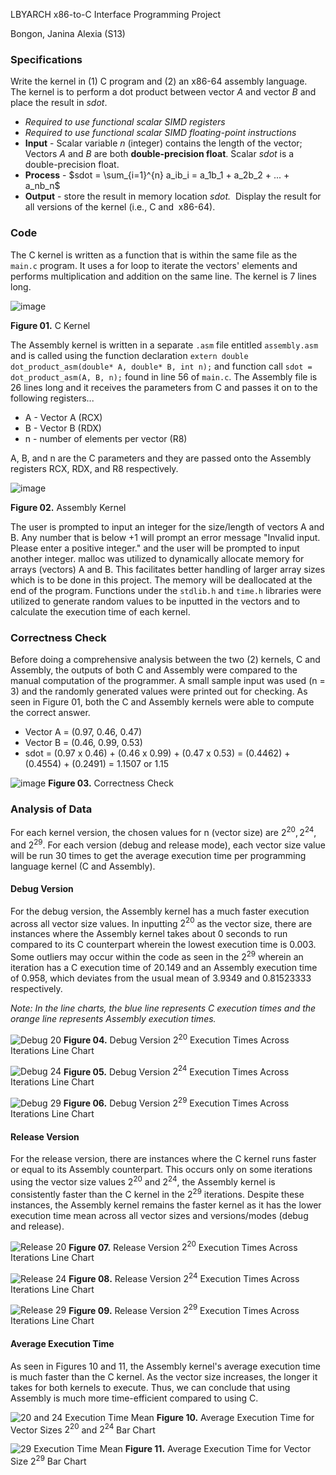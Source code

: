 LBYARCH x86-to-C Interface Programming Project

Bongon, Janina Alexia (S13)

### Specifications
Write the kernel in (1) C program and (2) an x86-64 assembly language.  The kernel is to perform a dot product between vector _A_ and vector _B_ and place the result in _sdot_.
- *Required to use functional scalar SIMD registers*
- *Required to use functional scalar SIMD floating-point instructions*
- **Input** - Scalar variable _n_ (integer) contains the length of the vector;  Vectors _A_ and _B_ are both **double-precision float**. Scalar _sdot_ is a double-precision float.
- **Process** - $sdot = \sum_{i=1}^{n} a_ib_i = a_1b_1 + a_2b_2 + ... + a_nb_n$
- **Output** - store the result in memory location _sdot._  Display the result for all versions of the kernel (i.e., C and  x86-64).

### Code
The C kernel is written as a function that is within the same file as the `main.c` program. It uses a for loop to iterate the vectors' elements and performs multiplication and addition on the same line. The kernel is 7 lines long.

![image](https://github.com/lovexias/LBYARCHx86-to-C/assets/134917158/f8bd771a-b4f7-424a-9e43-fc06ddf1cb37)

**Figure 01.** C Kernel

The Assembly kernel is written in a separate `.asm` file entitled `assembly.asm` and is called using the function declaration `extern double dot_product_asm(double* A, double* B, int n);` and function call `sdot = dot_product_asm(A, B, n);` found in line 56 of `main.c`. The Assembly file is 26 lines long and it receives the parameters from C and passes it on to the following registers...
- A - Vector A (RCX)
- B - Vector B (RDX)
- n - number of elements per vector (R8)

A, B, and n are the C parameters and they are passed onto the Assembly registers RCX, RDX, and R8 respectively.

![image](https://github.com/lovexias/LBYARCHx86-to-C/assets/134917158/4525e904-1fad-4a22-9668-6a4912f91a5e)

**Figure 02.** Assembly Kernel

The user is prompted to input an integer for the size/length of vectors A and B. Any number that is below +1 will prompt an error message "Invalid input. Please enter a positive integer." and the user will be prompted to input another integer. malloc was utilized to dynamically allocate memory for arrays (vectors) A and B. This facilitates better handling of larger array sizes which is to be done in this project. The memory will be deallocated at the end of the program. Functions under the `stdlib.h` and `time.h` libraries were utilized to generate random values to be inputted in the vectors and to calculate the execution time of each kernel.

### Correctness Check
Before doing a comprehensive analysis between the two (2) kernels, C and Assembly, the outputs of both C and Assembly were compared to the manual computation of the programmer. A small sample input was used (n = 3) and the randomly generated values were printed out for checking. As seen in Figure 01, both the C and Assembly kernels were able to compute the correct answer.

- Vector A = (0.97, 0.46, 0.47)
- Vector B = (0.46, 0.99, 0.53)
- sdot = (0.97 x 0.46) + (0.46 x 0.99) + (0.47 x 0.53)
     = (0.4462) + (0.4554) + (0.2491)
     = 1.1507 or 1.15

![image](https://github.com/lovexias/LBYARCHx86-to-C/assets/134917158/fb22024d-8796-4fcd-b59e-8c1f7c4b1290)
**Figure 03.** Correctness Check

### Analysis of Data
For each kernel version, the chosen values for n (vector size) are $2^{20}, 2^{24},$ and $2^{29}$. For each version (debug and release mode), each vector size value will be run 30 times to get the average execution time per programming language kernel (C and Assembly).

#### Debug Version

For the debug version, the Assembly kernel has a much faster execution across all vector size values. In inputting $2^{20}$ as the vector size, there are instances where the Assembly kernel takes about 0 seconds to run compared to its C counterpart wherein the lowest execution time is 0.003. Some outliers may occur within the code as seen in the $2^{29}$ wherein an iteration has a C execution time of 20.149 and an Assembly execution time of 0.958, which deviates from the usual mean of 3.9349 and 0.81523333 respectively.

_Note: In the line charts, the blue line represents C execution times and the orange line represents Assembly execution times._

![Debug 20](https://github.com/lovexias/LBYARCHx86-to-C/assets/134917158/908e5c4b-63a1-4562-9cf5-67d7c02235c3)
**Figure 04.** Debug Version $2^{20}$ Execution Times Across Iterations Line Chart

![Debug 24](https://github.com/lovexias/LBYARCHx86-to-C/assets/134917158/20fe9516-2ee4-4264-8545-d9221bad11f8)
**Figure 05.** Debug Version $2^{24}$ Execution Times Across Iterations Line Chart

![Debug 29](https://github.com/lovexias/LBYARCHx86-to-C/assets/134917158/ac8c353b-fd17-4526-98ee-1d4e41cbfd6d)
**Figure 06.** Debug Version $2^{29}$ Execution Times Across Iterations Line Chart

#### Release Version 

For the release version, there are instances where the C kernel runs faster or equal to its Assembly counterpart. This occurs only on some iterations using the vector size values $2^{20}$ and $2^{24}$, the Assembly kernel is consistently faster than the C kernel in the $2^{29}$ iterations. Despite these instances, the Assembly kernel remains the faster kernel as it has the lower execution time mean across all vector sizes and versions/modes (debug and release).

![Release 20](https://github.com/lovexias/LBYARCHx86-to-C/assets/134917158/9a94fc44-f817-4c16-85e2-cce77e982047)
**Figure 07.** Release Version $2^{20}$ Execution Times Across Iterations Line Chart

![Release 24](https://github.com/lovexias/LBYARCHx86-to-C/assets/134917158/28adebb9-c3e1-42d8-a898-dade3d268deb)
**Figure 08.** Release Version $2^{24}$ Execution Times Across Iterations Line Chart

![Release 29](https://github.com/lovexias/LBYARCHx86-to-C/assets/134917158/3bb33203-25f5-4b53-b1e0-a485ebeffd64)
**Figure 09.** Release Version $2^{29}$ Execution Times Across Iterations Line Chart

#### Average Execution Time

As seen in Figures 10 and 11, the Assembly kernel's average execution time is much faster than the C kernel. As the vector size increases, the longer it takes for both kernels to execute. Thus, we can conclude that using Assembly is much more time-efficient compared to using C.

![20 and 24 Execution Time Mean](https://github.com/lovexias/LBYARCHx86-to-C/assets/134917158/776aaa51-2d26-415b-889c-7bb0ceb70945)
**Figure 10.** Average Execution Time for Vector Sizes $2^{20}$ and $2^{24}$ Bar Chart

![29 Execution Time Mean](https://github.com/lovexias/LBYARCHx86-to-C/assets/134917158/23df1acb-ead7-470f-b3ea-5157f1260c64)
**Figure 11.** Average Execution Time for Vector Size $2^{29}$ Bar Chart
